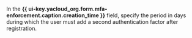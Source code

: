 In the **{{ ui-key.yacloud_org.form.mfa-enforcement.caption.creation_time }}** field, specify the period in days during which the user must add a second authentication factor after registration.